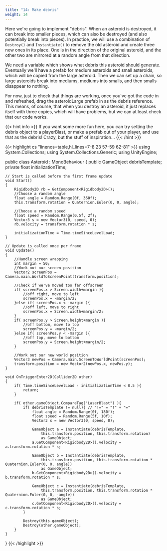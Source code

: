 ```yaml
---
title: "14: Make debris"
weight: 14
---
```

Here we're going to implement "debris". When an asteroid is destroyed, it can break into smaller pieces, which can also be destroyed (and also potentially break into pieces). In practice, we will use a combination of `Destroy()` and `Instantiate()` to remove the old asteroid and create three new ones in its place. One is in the direction of the original asteroid, and the other two are mirrored at a random angle from that direction.

We need a variable which shows what debris this asteroid should generate. Eventually we'll have a prefab for medium asteroids and small asteroids, which will be copied from the large asteroid. Then we can set up a chain, so large asteroids break into mediums, mediums into smalls, and then smalls disappear to nothing.

For now, just to check that things are working, once you've got the code in and refreshed, drag the asteroidLarge prefab in as the debris reference. This means, of course, that when you destroy an asteroid, it just replaces itself with three copies, which will have problems, but we can at least check that our code works.

{{< hint info >}}
If you want some more fun here, you can try setting the debris object to a playerBlast, or make a prefab out of your player, and use that as the debris! Crazy, but the stuff of inspiration...
{{< /hint >}}

{{< highlight cs "linenos=table,hl_lines=7-8 23 57-59 62-81" >}}
using System.Collections;
using System.Collections.Generic;
using UnityEngine;

public class Asteroid : MonoBehaviour
{
    public GameObject debrisTemplate;
    private float initializationTime;

    // Start is called before the first frame update
    void Start()
    {
        Rigidbody2D rb = GetComponent<Rigidbody2D>();
        //Choose a random angle
        float angle = Random.Range(0f, 360f);
        this.transform.rotation = Quaternion.Euler(0, 0, angle);

        //Choose a random speed
        float speed = Random.Range(0.5f, 2f);
        Vector3 s = new Vector3(0, speed, 0);
        rb.velocity = transform.rotation * s;

        initializationTime = Time.timeSinceLevelLoad;
    }

    // Update is called once per frame
    void Update()
    {
        //Handle screen wrapping
        int margin = 50;
        //Work out our screen position
        Vector2 screenPos = Camera.main.WorldToScreenPoint(transform.position);

        //Check if we've moved too far offscreen
        if( screenPos.x > Screen.width+margin ){
            //off right, move to left
            screenPos.x = -margin/2;
        }else if( screenPos.x < -margin ){
            //off left, move to right
            screenPos.x = Screen.width+margin/2;
        }
        if( screenPos.y > Screen.height+margin ){
            //off bottom, move to top
            screenPos.y = -margin/2;
        }else if( screenPos.y < -margin ){
            //off top, move to bottom
            screenPos.y = Screen.height+margin/2;
        }

        //Work out our new world position
        Vector3 newPos = Camera.main.ScreenToWorldPoint(screenPos);
        transform.position = new Vector2(newPos.x, newPos.y);
    }

    void OnTriggerEnter2D(Collider2D other)
    {
        if( Time.timeSinceLevelLoad - initializationTime < 0.5 ){
            return;
        }

        if( other.gameObject.CompareTag("LaserBlast") ){
            if( debrisTemplate != null){ // "!=" = "!" + "="
                float angle = Random.Range(0f, 180f);
                float speed = Random.Range(5f, 10f);
                Vector3 s = new Vector3(0, speed, 0);

                GameObject a = Instantiate(debrisTemplate,
                    this.transform.position, this.transform.rotation)
                    as GameObject;
                a.GetComponent<Rigidbody2D>().velocity = a.transform.rotation * s;

                GameObject b = Instantiate(debrisTemplate,
                    this.transform.position, this.transform.rotation * Quaternion.Euler(0, 0, angle))
                    as GameObject;
                b.GetComponent<Rigidbody2D>().velocity = b.transform.rotation * s;

                GameObject c = Instantiate(debrisTemplate,
                    this.transform.position, this.transform.rotation * Quaternion.Euler(0, 0, -angle))
                    as GameObject;
                c.GetComponent<Rigidbody2D>().velocity = c.transform.rotation * s;
            }

            Destroy(this.gameObject);
            Destroy(other.gameObject);
        }
    }
}
{{< /highlight >}}